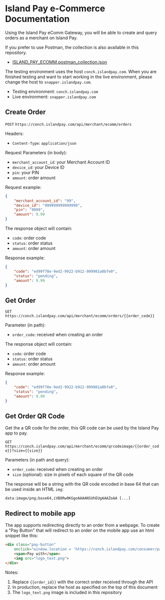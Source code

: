 # Island Pay e-Commerce Documentation

Using the Island Pay eComm Gateway, you will be able to create and query orders as a merchant on Island Pay.

If you prefer to use Postman, the collection is also available in this repository.

* [ISLAND_PAY_ECOMM.postman_collection.json](ISLAND_PAY_ECOMM.postman_collection.json)

The testing environment uses the host `conch.islandpay.com`.
When you are finished testing and want to start working in the live environment, please change the host to `snapper.islandpay.com`.

* Testing environment: `conch.islandpay.com`
* Live environment: `snapper.islandpay.com`

## Create Order

`POST` `https://conch.islandpay.com/api/merchant/ecomm/orders`

Headers:

* `Content-Type`: `application/json`

Request Parameters (in body):

* `merchant_account_id`: your Merchant Account ID
* `device_id`: your Device ID
* `pin`: your PIN
* `amount`: order amount

Request example:

```json
{
    "merchant_account_id": "99",
    "device_id": "999999999999999",
    "pin": "9999",
    "amount": 9.99
}
```

The response object will contain:

* `code`: order code
* `status`: order status
* `amount`: order amount

Response example:

```json
{
    "code": "ed99f78e-9ed2-9922-b912-999981a0bfe0",
    "status": "pending",
    "amount": 9.99
}
```

## Get Order

`GET` `https://conch.islandpay.com/api/merchant/ecomm/orders/{{order_code}}`

Parameter (in path):

* `order_code`: received when creating an order

The response object will contain:

* `code`: order code
* `status`: order status
* `amount`: order amount

Response example:

```json
{
    "code": "ed99f78e-9ed2-9922-b912-999981a0bfe0",
    "status": "pending",
    "amount": 9.99
}
```

## Get Order QR Code

Get the a QR code for the order, this QR code can be used by the Island Pay app to pay.

`GET` `https://conch.islandpay.com/api/merchant/ecomm/qrcodeimage/{{order_code}}?size={{size}}`

Parameters (in path and query):

* `order_code`: received when creating an order
* `size` (optional): size in pixels of each square of the QR code

The response will be a string with the QR code encoded in base 64 that can be used inside an HTML `img`:

```text
data:image/png;base64,iVBORw0KGgoAAAANSUhEUgAAAZoAA [...]
```

## Redirect to mobile app

The app supports redirecting directly to an order from a webpage.
To create a "Pay Button" that will redirect to an order on the mobile app use an html snippet like this:

```html
<div class="pay-button"
    onclick="window.location = 'https://conch.islandpay.com/consumer/pay?order={{order_id}}'">
    <span>Pay with</span>
    <img src="logo_text.png">
</div>
```

Notes:
1. Replace `{{order_id}}` with the correct order received through the API
2. In production, replace the host as specified on the top of this document
3. The `logo_text.png` image is included in this repository
